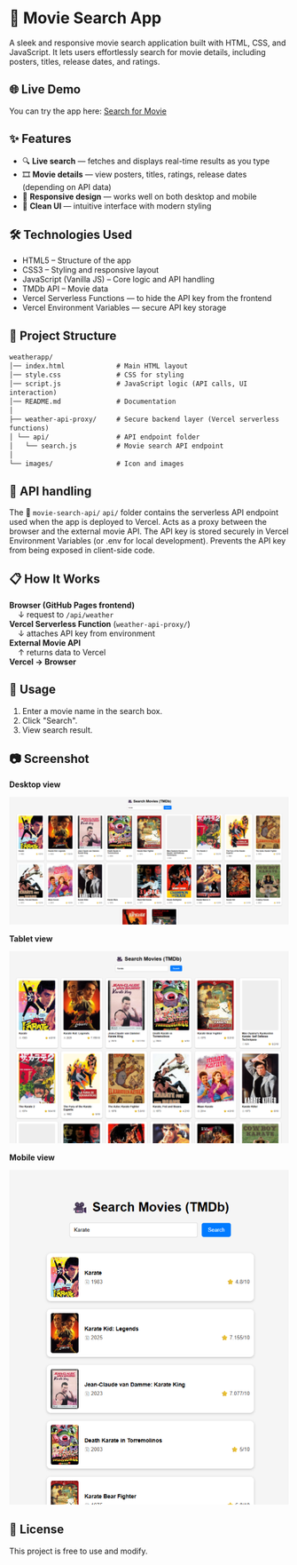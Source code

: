 #  🎥 Movie Search App
A sleek and responsive movie search application built with HTML, CSS, and JavaScript. It lets users effortlessly search for movie details, including posters, titles, release dates, and ratings.


## 🌐 Live Demo
You can try the app here:
[Search for Movie](https://rytvee.github.io/movie-search-app/)


## ✨ Features
- 🔍 **Live search** — fetches and displays real-time results as you type  
- 🎞️ **Movie details** — view posters, titles, ratings, release dates (depending on API data)  
- 📱 **Responsive design** — works well on both desktop and mobile  
- 🎨 **Clean UI** — intuitive interface with modern styling

## 🛠 Technologies Used
- HTML5 – Structure of the app
- CSS3 – Styling and responsive layout
- JavaScript (Vanilla JS) – Core logic and API handling
- TMDb API – Movie data
- Vercel Serverless Functions — to hide the API key from the frontend
- Vercel Environment Variables — secure API key storage

## 📂 Project Structure
```text
weatherapp/
│── index.html             # Main HTML layout
│── style.css              # CSS for styling
│── script.js              # JavaScript logic (API calls, UI interaction)
│── README.md              # Documentation
│
├── weather-api-proxy/     # Secure backend layer (Vercel serverless functions)
│ └── api/                 # API endpoint folder
│   └── search.js          # Movie search API endpoint
│
└── images/                # Icon and images
```

## 🔐 API handling
The 📂 `movie-search-api/` `api/` folder contains the serverless API endpoint used when the app is deployed to Vercel.
Acts as a proxy between the browser and the external movie API.
The API key is stored securely in Vercel Environment Variables (or .env for local development).
Prevents the API key from being exposed in client-side code.

## 📋 How It Works
**Browser (GitHub Pages frontend)**  
&nbsp;&nbsp;&nbsp;&nbsp;↓ request to `/api/weather`  
**Vercel Serverless Function** (`weather-api-proxy/`)  
&nbsp;&nbsp;&nbsp;&nbsp;↓ attaches API key from environment  
**External Movie API**  
&nbsp;&nbsp;&nbsp;&nbsp;↑ returns data to Vercel  
**Vercel → Browser**  


## 🚀 Usage
1. Enter a movie name in the search box.
2. Click "Search".
3. View search result.

## 📷 Screenshot

**Desktop view**

![Desktop view](images/desktop-view.png)


**Tablet view**

![Tablet view](images/tablet-view.png)


**Mobile view**

![Mobile view](images/mobile-view.png)


## 📜 License
This project is free to use and modify.

